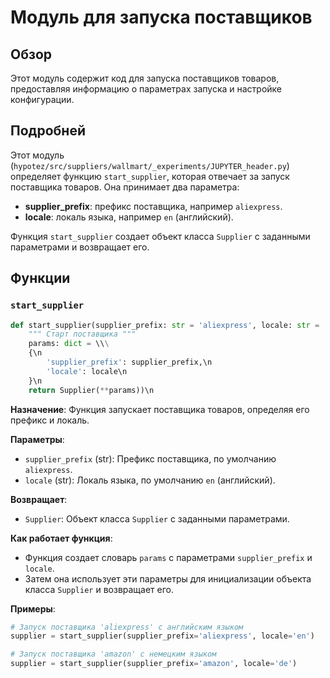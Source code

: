 # Модуль для запуска поставщиков

## Обзор

Этот модуль содержит код для запуска поставщиков товаров, предоставляя информацию о параметрах запуска и настройке конфигурации.

## Подробней

Этот модуль (`hypotez/src/suppliers/wallmart/_experiments/JUPYTER_header.py`) определяет функцию `start_supplier`, которая отвечает за запуск поставщика товаров. Она принимает два параметра:

- **supplier_prefix**: префикс поставщика, например `aliexpress`.
- **locale**: локаль языка, например `en` (английский).

Функция `start_supplier` создает объект класса `Supplier` с заданными параметрами и возвращает его.

## Функции

### `start_supplier`

```python
def start_supplier(supplier_prefix: str = 'aliexpress', locale: str = 'en' ):
    """ Старт поставщика """
    params: dict = \\\
    {\n
        'supplier_prefix': supplier_prefix,\n
        'locale': locale\n
    }\n    
    return Supplier(**params))\n                
```

**Назначение**: Функция запускает поставщика товаров, определяя его префикс и локаль.

**Параметры**:
- `supplier_prefix` (str): Префикс поставщика, по умолчанию `aliexpress`.
- `locale` (str): Локаль языка, по умолчанию `en` (английский).

**Возвращает**:
- `Supplier`: Объект класса `Supplier` с заданными параметрами.

**Как работает функция**:
- Функция создает словарь `params` с параметрами `supplier_prefix` и `locale`.
- Затем она использует эти параметры для инициализации объекта класса `Supplier` и возвращает его.

**Примеры**:

```python
# Запуск поставщика 'aliexpress' с английским языком
supplier = start_supplier(supplier_prefix='aliexpress', locale='en')

# Запуск поставщика 'amazon' с немецким языком
supplier = start_supplier(supplier_prefix='amazon', locale='de')